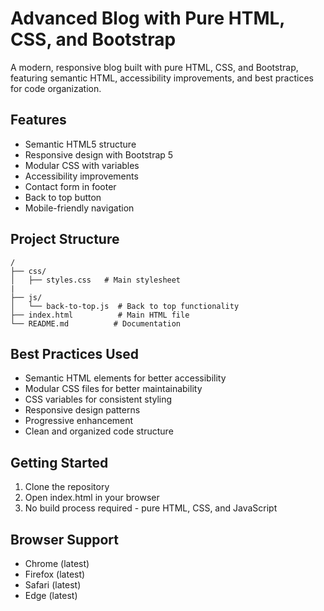 # Advanced Blog with Pure HTML, CSS, and Bootstrap

A modern, responsive blog built with pure HTML, CSS, and Bootstrap, featuring semantic HTML, accessibility improvements, and best practices for code organization.

## Features

- Semantic HTML5 structure
- Responsive design with Bootstrap 5
- Modular CSS with variables
- Accessibility improvements
- Contact form in footer
- Back to top button
- Mobile-friendly navigation

## Project Structure

```
/
├── css/
│   ├── styles.css   # Main stylesheet
|
├── js/
│   └── back-to-top.js  # Back to top functionality
├── index.html          # Main HTML file
└── README.md          # Documentation
```

## Best Practices Used

- Semantic HTML elements for better accessibility
- Modular CSS files for better maintainability
- CSS variables for consistent styling
- Responsive design patterns
- Progressive enhancement
- Clean and organized code structure

## Getting Started

1. Clone the repository
2. Open index.html in your browser
3. No build process required - pure HTML, CSS, and JavaScript

## Browser Support

- Chrome (latest)
- Firefox (latest)
- Safari (latest)
- Edge (latest)